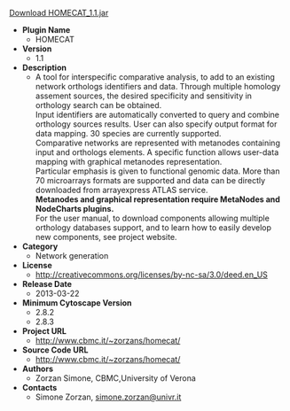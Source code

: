 <a href="HOMECAT_1.1.jar">Download HOMECAT_1.1.jar</a>

* __Plugin Name__
  * HOMECAT
* __Version__
  * 1.1
* __Description__
  * A tool for interspecific comparative analysis, to add to an existing network orthologs identifiers and data. Through multiple homology assement sources, the desired specificity and sensitivity in orthology search can be obtained.<br>Input identifiers are automatically converted to query and combine orthology sources results. User can also specify output format for data mapping. 30 species are currently supported.<br> Comparative networks are represented with metanodes containing input and orthologs elements. A specific function allows user-data mapping with graphical metanodes representation.<br>Particular emphasis is given to functional genomic data. More than 70 microarrays formats are supported and data can be directly downloaded from arrayexpress ATLAS service.<br><b>Metanodes and graphical representation require MetaNodes and NodeCharts plugins.</b><br>For the user manual, to download components allowing multiple orthology databases support, and to learn how to easily develop new components, see project website.
* __Category__
  * Network generation
* __License__
  * http://creativecommons.org/licenses/by-nc-sa/3.0/deed.en_US
* __Release Date__
  * 2013-03-22
* __Minimum Cytoscape Version__
  * 2.8.2
  * 2.8.3
* __Project URL__
  * http://www.cbmc.it/~zorzans/homecat/
* __Source Code URL__
  * http://www.cbmc.it/~zorzans/homecat/
* __Authors__
  * Zorzan Simone, CBMC,University of Verona
* __Contacts__
  * Simone Zorzan, simone.zorzan@univr.it
